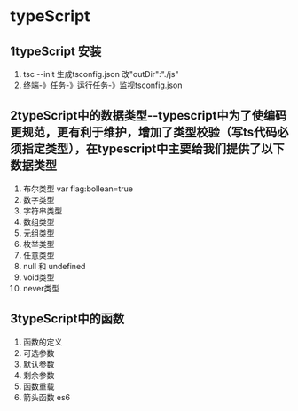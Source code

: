 # typeScript
## 1typeScript 安装
1. tsc --init 生成tsconfig.json  改"outDir":"./js"
2. 终端-》任务-》运行任务-》监视tsconfig.json
## 2typeScript中的数据类型--typescript中为了使编码更规范，更有利于维护，增加了类型校验（写ts代码必须指定类型），在typescript中主要给我们提供了以下数据类型
1. 布尔类型
    var flag:bollean=true
2. 数字类型
3. 字符串类型
4. 数组类型
5. 元组类型
6. 枚举类型
7. 任意类型
8. null 和 undefined
9. void类型
10. never类型

## 3typeScript中的函数
1. 函数的定义
2. 可选参数
3. 默认参数
4. 剩余参数
5. 函数重载
6. 箭头函数 es6
  